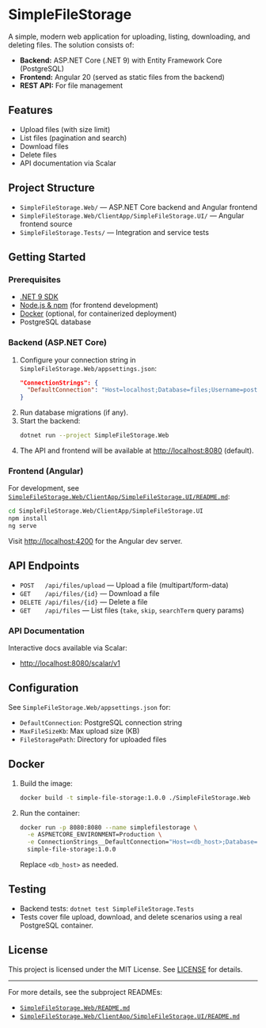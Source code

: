 # SimpleFileStorage

A simple, modern web application for uploading, listing, downloading, and deleting files. The solution consists of:
- **Backend:** ASP.NET Core (.NET 9) with Entity Framework Core (PostgreSQL)
- **Frontend:** Angular 20 (served as static files from the backend)
- **REST API:** For file management

## Features
- Upload files (with size limit)
- List files (pagination and search)
- Download files
- Delete files
- API documentation via Scalar

## Project Structure
- `SimpleFileStorage.Web/` — ASP.NET Core backend and Angular frontend
- `SimpleFileStorage.Web/ClientApp/SimpleFileStorage.UI/` — Angular frontend source
- `SimpleFileStorage.Tests/` — Integration and service tests

## Getting Started

### Prerequisites
- [.NET 9 SDK](https://dotnet.microsoft.com/en-us/download/dotnet/9.0)
- [Node.js & npm](https://nodejs.org/) (for frontend development)
- [Docker](https://www.docker.com/) (optional, for containerized deployment)
- PostgreSQL database

### Backend (ASP.NET Core)
1. Configure your connection string in `SimpleFileStorage.Web/appsettings.json`:
   ```json
   "ConnectionStrings": {
     "DefaultConnection": "Host=localhost;Database=files;Username=postgres;Password=postgres"
   }
   ```
2. Run database migrations (if any).
3. Start the backend:
   ```sh
   dotnet run --project SimpleFileStorage.Web
   ```
4. The API and frontend will be available at [http://localhost:8080](http://localhost:8080) (default).

### Frontend (Angular)
For development, see [`SimpleFileStorage.Web/ClientApp/SimpleFileStorage.UI/README.md`](SimpleFileStorage.Web/ClientApp/SimpleFileStorage.UI/README.md):
```sh
cd SimpleFileStorage.Web/ClientApp/SimpleFileStorage.UI
npm install
ng serve
```
Visit [http://localhost:4200](http://localhost:4200) for the Angular dev server.

## API Endpoints
- `POST   /api/files/upload` — Upload a file (multipart/form-data)
- `GET    /api/files/{id}` — Download a file
- `DELETE /api/files/{id}` — Delete a file
- `GET    /api/files` — List files (`take`, `skip`, `searchTerm` query params)

### API Documentation
Interactive docs available via Scalar:
- [http://localhost:8080/scalar/v1](http://localhost:8080/scalar/v1)

## Configuration
See `SimpleFileStorage.Web/appsettings.json` for:
- `DefaultConnection`: PostgreSQL connection string
- `MaxFileSizeKb`: Max upload size (KB)
- `FileStoragePath`: Directory for uploaded files

## Docker
1. Build the image:
   ```sh
   docker build -t simple-file-storage:1.0.0 ./SimpleFileStorage.Web
   ```
2. Run the container:
   ```sh
   docker run -p 8080:8080 --name simplefilestorage \
     -e ASPNETCORE_ENVIRONMENT=Production \
     -e ConnectionStrings__DefaultConnection="Host=<db_host>;Database=files;Username=postgres;Password=postgres" \
     simple-file-storage:1.0.0
   ```
   Replace `<db_host>` as needed.

## Testing
- Backend tests: `dotnet test SimpleFileStorage.Tests`
- Tests cover file upload, download, and delete scenarios using a real PostgreSQL container.

## License

This project is licensed under the MIT License. See [LICENSE](LICENSE) for details.

---
For more details, see the subproject READMEs:
- [`SimpleFileStorage.Web/README.md`](SimpleFileStorage.Web/README.md)
- [`SimpleFileStorage.Web/ClientApp/SimpleFileStorage.UI/README.md`](SimpleFileStorage.Web/ClientApp/SimpleFileStorage.UI/README.md) 